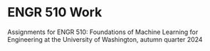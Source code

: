 # ENGR 510 Work
Assignments for ENGR 510: Foundations of Machine Learning for Engineering at the University of Washington, autumn quarter 2024